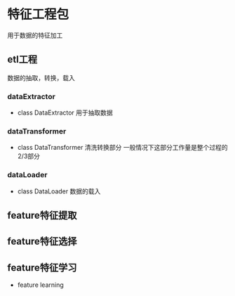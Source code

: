# 特征工程包

用于数据的特征加工

## etl工程

数据的抽取，转换，载入

### dataExtractor

* class DataExtractor
用于抽取数据

### dataTransformer

* class DataTransformer
清洗转换部分
一般情况下这部分工作量是整个过程的2/3部分

### dataLoader

* class DataLoader
数据的载入

## feature特征提取



## feature特征选择

## feature特征学习

* feature learning

